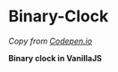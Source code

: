 # Binary-Clock
_Copy from [Codepen.io](https://codepen.io/karasev/pen/ExoRKOL)_

**Binary clock in VanillaJS**